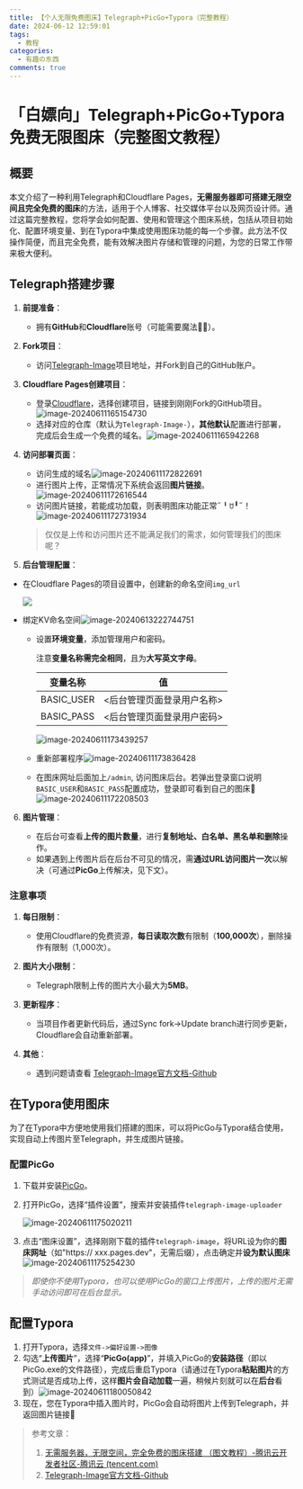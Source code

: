 ```yaml
---
title: 【个人无限免费图床】Telegraph+PicGo+Typora（完整教程）
date: 2024-06-12 12:59:01
tags:
  - 教程
categories:
  - 有趣の东西
comments: true
---
```

<!--StartFragment-->

# 「白嫖向」Telegraph+PicGo+Typora 免费无限图床（完整图文教程）

## 概要

本文介绍了一种利用Telegraph和Cloudflare Pages，**无需服务器即可搭建无限空间且完全免费的图床**的方法，适用于个人博客、社交媒体平台以及网页设计师。通过这篇完整教程，您将学会如何配置、使用和管理这个图床系统，包括从项目初始化、配置环境变量、到在Typora中集成使用图床功能的每一个步骤。此方法不仅操作简便，而且完全免费，能有效解决图片存储和管理的问题，为您的日常工作带来极大便利。

## Telegraph搭建步骤

1. **前提准备**：

   * 拥有**GitHub**和**Cloudflare**账号（可能需要魔法🧙‍♀️）。
2. **Fork项目**：

   * 访问[Telegraph-Image](https://github.com/cf-pages/Telegraph-Image)项目地址，并Fork到自己的GitHub账户。
3. **Cloudflare Pages创建项目**：

   * 登录[Cloudflare](https://www.cloudflare-cn.com/)，选择创建项目，链接到刚刚Fork的GitHub项目。![image-20240611165154730](https://imgtc-3i1.pages.dev/file/8ab9a64fa9c2866bdfac6.png)
   * 选择对应的仓库（默认为`Telegraph-Image-`），**其他默认**配置进行部署，完成后会生成一个免费的域名。![image-20240611165942268](https://imgtc-3i1.pages.dev/file/c2156ccdbbd33f108ff1d.png)
4. **访问部署页面**：

   * 访问生成的域名![image-20240611172822691](https://imgtc-3i1.pages.dev/file/a5172ba18f3742833b961.png)
   * 进行图片上传，正常情况下系统会返回**图片链接**。![image-20240611172616544](https://imgtc-3i1.pages.dev/file/dd6948440429b54df1551.png)
   * 访问图片链接，若能成功加载，则表明图床功能正常˶╹ꇴ╹˶！![image-20240611172731934](https://imgtc-3i1.pages.dev/file/0a054f7c62f57396914f3.png)

   > 仅仅是上传和访问图片还不能满足我们的需求，如何管理我们的图床呢？
5. **后台管理配置**：

* 在Cloudflare Pages的项目设置中，创建新的命名空间`img_url`

  ![](https://imgtc-3i1.pages.dev/file/daaedf4148873344ceaee.png)
* 绑定KV命名空间![image-20240613222744751](https://imgtc-3i1.pages.dev/file/84a34c8040ef5b3a81b95.png)

  * 设置**环境变量**，添加管理用户和密码。

    注意**变量名称需完全相同**，且为**大写英文字母**。

    | 变量名称       | 值              |
    | ---------- | -------------- |
    | BASIC_USER | <后台管理页面登录用户名称> |
    | BASIC_PASS | <后台管理页面登录用户密码> |

    ![image-20240611173439257](https://imgtc-3i1.pages.dev/file/ce9d2ba4399f1e373934d.png)
  * 重新部署程序![image-20240611173836428](https://imgtc-3i1.pages.dev/file/0a97dec8bc5840b6785bf.png)
  * 在图床网址后面加上`/admin`, 访问图床后台。若弹出登录窗口说明`BASIC_USER`和`BASIC_PASS`配置成功，登录即可看到自己的图床🎉![image-20240611172208503](https://imgtc-3i1.pages.dev/file/65596221ed121cee8dbe1.png)

6. **图片管理**：

   * 在后台可查看**上传的图片数量**，进行**复制地址、白名单、黑名单和删除**操作。
   * 如果遇到上传图片后在后台不可见的情况，需**通过URL访问图片一次**以解决（可通过**PicGo**上传解决，见下文）。

### 注意事项

1. **每日限制**：

   * 使用Cloudflare的免费资源，**每日读取次数**有限制（**100,000次**），删除操作有限制（1,000次）。
2. **图片大小限制**：

   * Telegraph限制上传的图片大小最大为**5MB**。
3. **更新程序**：

   * 当项目作者更新代码后，通过Sync fork->Update branch进行同步更新，Cloudflare会自动重新部署。
4. **其他**：

   * 遇到问题请查看 [Telegraph-Image官方文档-Github](https://github.com/cf-pages/Telegraph-Image?tab=readme-ov-file#telegraph-image)

## 在Typora使用图床

为了在Typora中方便地使用我们搭建的图床，可以将PicGo与Typora结合使用，实现自动上传图片至Telegraph，并生成图片链接。

### 配置PicGo

1. 下载并安装[PicGo](https://github.com/Molunerfinn/PicGo/releases)。
2. 打开PicGo，选择“插件设置”，搜索并安装插件`telegraph-image-uploader`

   ![image-20240611175020211](https://imgtc-3i1.pages.dev/file/b08f92ca7ce1ef8611618.png)
3. 点击“图床设置”，选择刚刚下载的插件`telegraph-image`，将URL设为你的**图床网址**（如"https:// xxx.pages.dev"，无需后缀），点击确定并**设为默认图床**![image-20240611175254230](https://imgtc-3i1.pages.dev/file/f334d238ca9b5d1499324.png)

> *即使你不使用Typora，也可以使用PicGo的窗口上传图片，上传的图片无需手动访问即可在后台显示。*

## 配置Typora

1. 打开Typora，选择`文件->偏好设置->图像`
2. 勾选“**上传图片**”，选择“**PicGo(app)**”，并填入PicGo的**安装路径**（即以PicGo.exe的文件路径），完成后重启Typora（请通过在Typora**粘贴图片**的方式测试是否成功上传，这样**图片会自动加载**一遍，稍候片刻就可以在**后台**看到）![image-20240611180050842](https://imgtc-3i1.pages.dev/file/97a46ee8ffe92144ab3b9.png)
3. 现在，您在Typora中插入图片时，PicGo会自动将图片上传到Telegraph，并返回图片链接🎉

> 参考文章：
>
> 1. [无需服务器，无限空间，完全免费的图床搭建 （图文教程）-腾讯云开发者社区-腾讯云 (tencent.com)](https://cloud.tencent.com/developer/article/2312437)
> 2. [Telegraph-Image官方文档-Github](https://github.com/cf-pages/Telegraph-Image?tab=readme-ov-file#telegraph-image)

<!--EndFragment-->